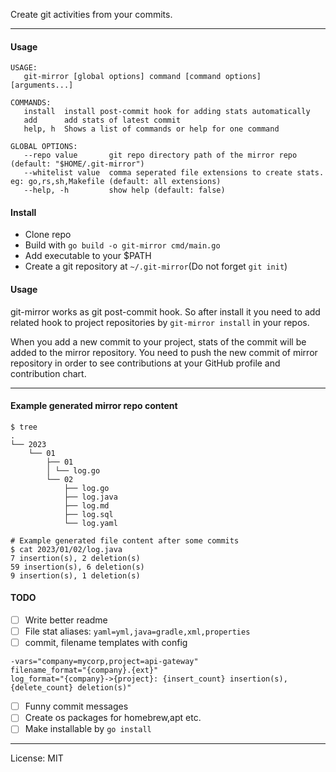 Create git activities from your commits.

---

#### Usage

```shell
USAGE:
   git-mirror [global options] command [command options] [arguments...]

COMMANDS:
   install  install post-commit hook for adding stats automatically
   add      add stats of latest commit
   help, h  Shows a list of commands or help for one command

GLOBAL OPTIONS:
   --repo value       git repo directory path of the mirror repo (default: "$HOME/.git-mirror")
   --whitelist value  comma seperated file extensions to create stats. eg: go,rs,sh,Makefile (default: all extensions)
   --help, -h         show help (default: false)
```

#### Install
- Clone repo
- Build with `go build -o git-mirror cmd/main.go`
- Add executable to your $PATH
- Create a git repository at `~/.git-mirror`(Do not forget `git init`)

#### Usage

git-mirror works as git post-commit hook. 
So after install it you need to add related hook to project repositories by `git-mirror install` in your repos.  

When you add a new commit to your project, stats of the commit will be added to the mirror repository.
You need to push the new commit of mirror repository in order to see contributions at your GitHub profile and contribution chart.

----

#### Example generated mirror repo content
```shell
$ tree
.
└── 2023
    └── 01
        ├── 01
        │ └── log.go
        └── 02
            ├── log.go
            ├── log.java
            ├── log.md
            ├── log.sql
            └── log.yaml

# Example generated file content after some commits
$ cat 2023/01/02/log.java
7 insertion(s), 2 deletion(s)
59 insertion(s), 6 deletion(s)
9 insertion(s), 1 deletion(s)
```

#### TODO

- [ ] Write better readme
- [ ] File stat aliases: `yaml=yml,java=gradle,xml,properties`
- [ ] commit, filename templates with config
```shell
-vars="company=mycorp,project=api-gateway"
filename_format="{company}.{ext}"
log_format="{company}->{project}: {insert_count} insertion(s), {delete_count} deletion(s)"
```
- [ ] Funny commit messages
- [ ] Create os packages for homebrew,apt etc.
- [ ] Make installable by `go install`
----

License: MIT